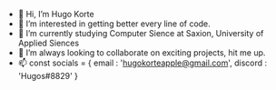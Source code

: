 - 👋 Hi, I’m Hugo Korte
- 👀 I’m interested in getting better every line of code.
- 🌱 I’m currently studying Computer Sience at Saxion, University of Applied Siences
- 💞️ I’m always looking to collaborate on exciting projects, hit me up.
- 📫 const socials = {
  email : 'hugokorteapple@gmail.com',
  discord : 'Hugos#8829'
}
